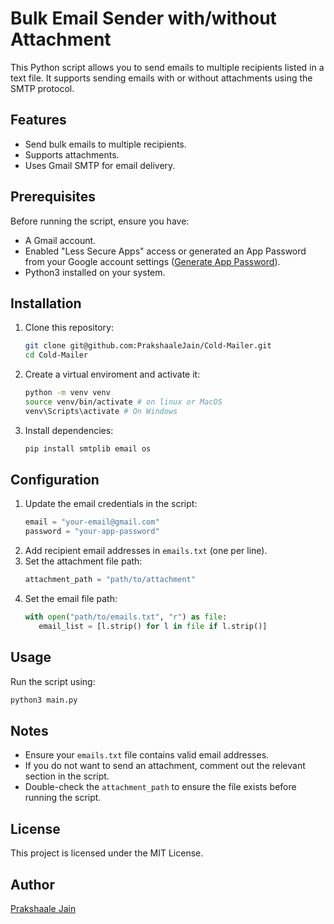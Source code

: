 # Bulk Email Sender with/without Attachment

This Python script allows you to send emails to multiple recipients listed in a text file. It supports sending emails with or without attachments using the SMTP protocol.

## Features
- Send bulk emails to multiple recipients.
- Supports attachments.
- Uses Gmail SMTP for email delivery.

## Prerequisites
Before running the script, ensure you have:
- A Gmail account.
- Enabled "Less Secure Apps" access or generated an App Password from your Google account settings ([Generate App Password](https://myaccount.google.com/)).
- Python3 installed on your system.

## Installation
1. Clone this repository:
   ```sh
   git clone git@github.com:PrakshaaleJain/Cold-Mailer.git
   cd Cold-Mailer
   ```
2. Create a virtual enviroment and activate it:
   ```sh
   python -m venv venv
   source venv/bin/activate # on linux or MacOS
   venv\Scripts\activate # On Windows
   ```

3. Install dependencies:
   ```sh
   pip install smtplib email os
   ```

## Configuration
1. Update the email credentials in the script:
   ```python
   email = "your-email@gmail.com"
   password = "your-app-password"
   ```
2. Add recipient email addresses in `emails.txt` (one per line).
3. Set the attachment file path:
   ```python
   attachment_path = "path/to/attachment"
   ```
4. Set the email file path:
   ```python
   with open("path/to/emails.txt", "r") as file:
      email_list = [l.strip() for l in file if l.strip()]
   ```

## Usage
Run the script using:
```sh
python3 main.py
```

## Notes
- Ensure your `emails.txt` file contains valid email addresses.
- If you do not want to send an attachment, comment out the relevant section in the script.
- Double-check the `attachment_path` to ensure the file exists before running the script.

## License
This project is licensed under the MIT License.

## Author
[Prakshaale Jain](https://github.com/PrakshaaleJain)

